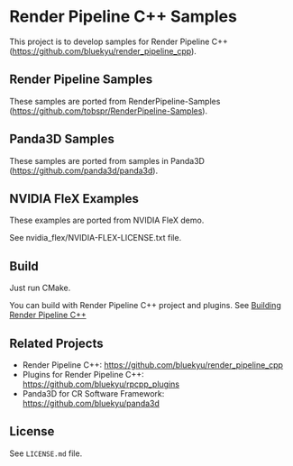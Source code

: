 # Render Pipeline C++ Samples

This project is to develop samples for Render Pipeline C++ (https://github.com/bluekyu/render_pipeline_cpp).



## Render Pipeline Samples
These samples are ported from RenderPipeline-Samples (https://github.com/tobspr/RenderPipeline-Samples).



## Panda3D Samples
These samples are ported from samples in Panda3D (https://github.com/panda3d/panda3d).



## NVIDIA FleX Examples
These examples are ported from NVIDIA FleX demo.

See nvidia_flex/NVIDIA-FLEX-LICENSE.txt file.



## Build
Just run CMake.

You can build with Render Pipeline C++ project and plugins.
See [Building Render Pipeline C++](https://github.com/bluekyu/render_pipeline_cpp/blob/master/docs/build_rpcpp.md)



## Related Projects
- Render Pipeline C++: https://github.com/bluekyu/render_pipeline_cpp
- Plugins for Render Pipeline C++: https://github.com/bluekyu/rpcpp_plugins
- Panda3D for CR Software Framework: https://github.com/bluekyu/panda3d



## License
See `LICENSE.md` file.
